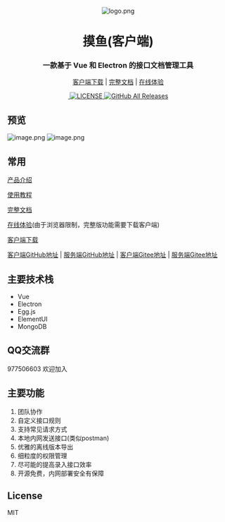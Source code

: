 <div align="center">

![logo.png](https://cdn.nlark.com/yuque/0/2021/png/612481/1617098363284-c113a5cd-6ea9-4f99-89bd-d98de7660192.png#align=left&display=inline&height=147&margin=%5Bobject%20Object%5D&name=image.png&originHeight=147&originWidth=199&size=12679&status=done&style=none&width=199)


# 摸鱼(客户端)


### 一款基于 Vue 和 Electron 的接口文档管理工具


[客户端下载](https://gitee.com/shuzhikai/moyu/attach_files/626980/download/moyu%20Setup%200.2.2.exe) | [完整文档](https://www.yuque.com/shuxiaokai/moyu) | [在线体验](https://online.jobtool.cn/)


<div align="center">
  <a href="https://github.com/trueleaf/moyu/releases/latest">
    <img src="https://img.shields.io/github/v/release/trueleaf/moyu?style=flat-square" alt="">
  </a>

  <a href="https://github.com/trueleaf/moyu/blob/master/LICENSE">
    <img src="https://img.shields.io/github/license/trueleaf/moyu" alt="LICENSE">
  </a>

  <a href="https://github.com/trueleaf/moyu/releases/latest">
    <img alt="GitHub All Releases" src="https://img.shields.io/github/downloads/trueleaf/moyu/total">
  </a>
</div>

</div>



## 预览
![image.png](https://cdn.nlark.com/yuque/0/2021/png/612481/1617098438926-11669d66-609c-4514-b895-af06dd281633.png#align=left&display=inline&height=909&margin=%5Bobject%20Object%5D&name=image.png&originHeight=909&originWidth=1920&size=84829&status=done&style=shadow&width=1920)
![image.png](https://cdn.nlark.com/yuque/0/2021/png/612481/1617098455784-7ea1422b-2e51-4d22-a876-09a39bacd0c5.png#align=left&display=inline&height=909&margin=%5Bobject%20Object%5D&name=image.png&originHeight=909&originWidth=1920&size=143163&status=done&style=shadow&width=1920)


## 常用

[产品介绍](https://www.yuque.com/happymoyu/as0gig/fayyy6)

[使用教程](https://www.yuque.com/happymoyu/as0gig/npr3di)

[完整文档](https://www.yuque.com/happymoyu)


[在线体验](https://online.jobtool.cn/)(由于浏览器限制，完整版功能需要下载客户端)


[客户端下载](https://gitee.com/shuzhikai/moyu/attach_files/626980/download/moyu%20Setup%200.2.2.exe)


[客户端GitHub地址](https://github.com/trueleaf/moyu) | [服务端GitHub地址](https://github.com/trueleaf/moyu-server) | [客户端Gitee地址](https://gitee.com/shuzhikai/moyu) | [服务端Gitee地址](https://gitee.com/shuzhikai/moyu-server)

## 主要技术栈


- Vue
- Electron
- Egg.js
- ElementUI
- MongoDB
## QQ交流群


977506603 欢迎加入
## 主要功能


1. 团队协作
1. 自定义接口规则
1. 支持常见请求方式
1. 本地内网发送接口(类似postman)
1. 优雅的离线版本导出
1. 细粒度的权限管理
1. 尽可能的提高录入接口效率
1. 开源免费，内网部署安全有保障

## License

MIT
